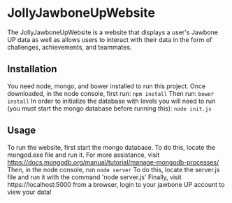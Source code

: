 # JollyJawboneUpWebsite
The JollyJawboneUpWebsite is a website that displays a user's Jawbone UP data as well as allows users to interact with their 
data in the form of challenges, achievements, and teammates.

## Installation
You need node, mongo, and bower installed to run this project.
Once downloaded, in the node console, first run:
`npm install`
Then run:
`bower install`
In order to initialize the database with levels you will need to run (you must start the mongo database before running this):
`node init.js`

## Usage
To run the website, first start the mongo database. To do this, locate the mongod.exe file and run it. For more assistance, visit https://docs.mongodb.org/manual/tutorial/manage-mongodb-processes/ Then, in the node console, run
`node server` To do this, locate the server.js file and run it with the command 'node server.js'
Finally, visit https://localhost:5000 from a browser, login to your jawbone UP account to view your data!